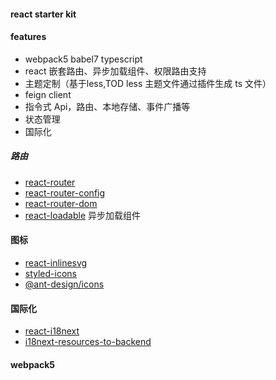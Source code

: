 
#### react starter kit

#### features
- webpack5 babel7 typescript
- react 嵌套路由、异步加载组件、权限路由支持
- 主题定制（基于less,TOD less 主题文件通过插件生成 ts 文件）
- feign client
- 指令式 Api，路由、本地存储、事件广播等
- 状态管理
- 国际化



##### 路由
- [react-router](https://github.com/ReactTraining/react-router)
- [react-router-config](https://github.com/ReactTraining/react-router)
- [react-router-dom](https://github.com/ReactTraining/react-router)
- [react-loadable](https://github.com/jamiebuilds/react-loadable) 异步加载组件


#### 图标
- [react-inlinesvg](https://github.com/gilbarbara/react-inlinesvg)
- [styled-icons](https://github.com/styled-icons/styled-icons)
- [@ant-design/icons](https://github.com/ant-design/ant-design-icons)

#### 国际化
- [react-i18next](https://github.com/i18next/react-i18next)
- [i18next-resources-to-backend](https://www.npmjs.com/package/i18next-resources-to-backend)

#### webpack5
